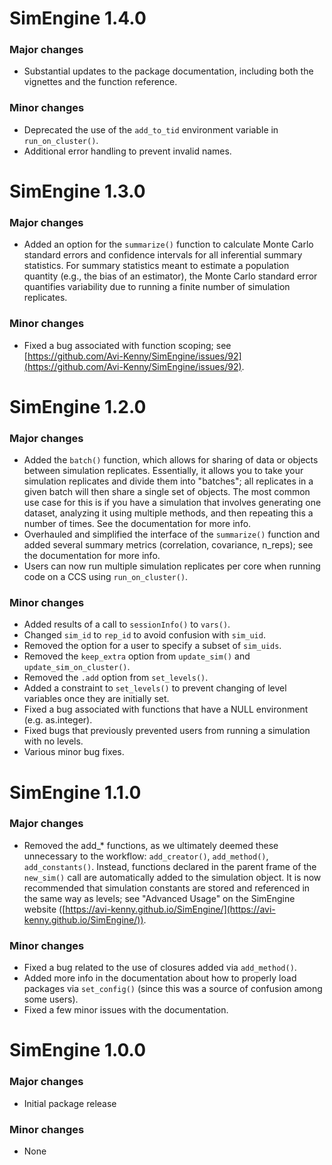 # SimEngine 1.4.0

### Major changes

- Substantial updates to the package documentation, including both the vignettes and the function reference.

### Minor changes

- Deprecated the use of the `add_to_tid` environment variable in `run_on_cluster()`.
- Additional error handling to prevent invalid names.

# SimEngine 1.3.0

### Major changes

- Added an option for the `summarize()` function to calculate Monte Carlo standard errors and confidence intervals for all inferential summary statistics. For summary statistics meant to estimate a population quantity (e.g., the bias of an estimator), the Monte Carlo standard error quantifies variability due to running a finite number of simulation replicates.

### Minor changes

- Fixed a bug associated with function scoping; see [https://github.com/Avi-Kenny/SimEngine/issues/92](https://github.com/Avi-Kenny/SimEngine/issues/92).

# SimEngine 1.2.0

### Major changes

- Added the `batch()` function, which allows for sharing of data or objects between simulation replicates. Essentially, it allows you to take your simulation replicates and divide them into "batches"; all replicates in a given batch will then share a single set of objects. The most common use case for this is if you have a simulation that involves generating one dataset, analyzing it using multiple methods, and then repeating this a number of times. See the documentation for more info.
- Overhauled and simplified the interface of the `summarize()` function and added several summary metrics (correlation, covariance, n_reps); see the documentation for more info.
- Users can now run multiple simulation replicates per core when running code on a CCS using `run_on_cluster()`.

### Minor changes

- Added results of a call to `sessionInfo()` to `vars()`.
- Changed `sim_id` to `rep_id` to avoid confusion with `sim_uid`.
- Removed the option for a user to specify a subset of `sim_uids`.
- Removed the `keep_extra` option from `update_sim()` and `update_sim_on_cluster()`.
- Removed the `.add` option from `set_levels()`.
- Added a constraint to `set_levels()` to prevent changing of level variables once they are initially set.
- Fixed a bug associated with functions that have a NULL environment (e.g. as.integer).
- Fixed bugs that previously prevented users from running a simulation with no levels.
- Various minor bug fixes.

# SimEngine 1.1.0

### Major changes

- Removed the add_* functions, as we ultimately deemed these unnecessary to the workflow: `add_creator()`, `add_method()`, `add_constants()`. Instead, functions declared in the parent frame of the `new_sim()` call are automatically added to the simulation object. It is now recommended that simulation constants are stored and referenced in the same way as levels; see "Advanced Usage" on the SimEngine website ([https://avi-kenny.github.io/SimEngine/](https://avi-kenny.github.io/SimEngine/)).

### Minor changes

- Fixed a bug related to the use of closures added via `add_method()`.
- Added more info in the documentation about how to properly load packages via `set_config()` (since this was a source of confusion among some users).
- Fixed a few minor issues with the documentation.

# SimEngine 1.0.0

### Major changes

- Initial package release

### Minor changes

- None
